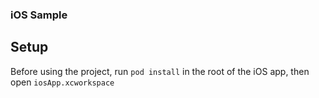 ### iOS Sample

## Setup

Before using the project, run `pod install` in the root of the iOS app, then open `iosApp.xcworkspace`
